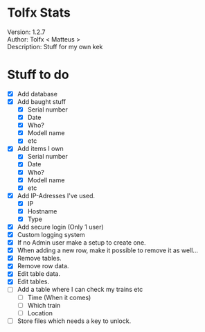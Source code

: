 # Tolfx Stats

Version: 1.2.7 <br/>
Author: Tolfx < Matteus > <br/>
Description: Stuff for my own kek <br/>

# Stuff to do 
- [X] Add database
- [X] Add baught stuff
    - [X] Serial number
    - [X] Date
    - [X] Who?
    - [X] Modell name
    - [X] etc
- [X] Add items I own
    - [X] Serial number
    - [X] Date
    - [X] Who?
    - [X] Modell name
    - [X] etc 
- [X] Add IP-Adresses I've used.
    - [X] IP
    - [X] Hostname
    - [X] Type
- [X] Add secure login (Only 1 user)
- [X] Custom logging system
- [X] If no Admin user make a setup to create one.
- [X] When adding a new row, make it possible to remove it as well...
- [X] Remove tables.
- [X] Remove row data.
- [X] Edit table data.
- [X] Edit tables.
- [ ] Add a table where I can check my trains etc
    - [ ] Time (When it comes)
    - [ ] Which train 
    - [ ] Location
- [ ] Store files which needs a key to unlock.